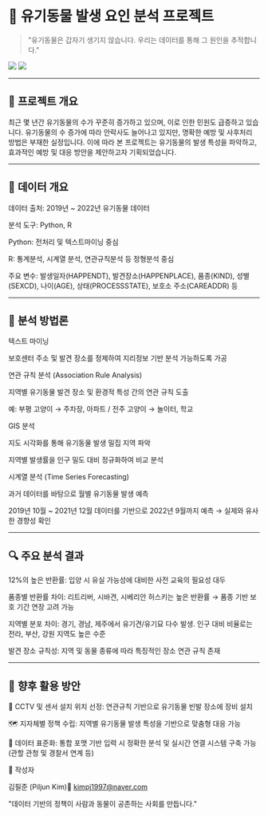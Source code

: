 # 🐾 유기동물 발생 요인 분석 프로젝트

> "유기동물은 갑자기 생기지 않습니다. 우리는 데이터를 통해 그 원인을 추적합니다."

<p>
  <img src="https://img.shields.io/badge/Python-3776AB?style=for-the-badge&logo=python&logoColor=white"/>
  <img src="https://img.shields.io/badge/R-276DC3?style=for-the-badge&logo=R&logoColor=white"/>
</p>

---

## 🎯 프로젝트 개요

최근 몇 년간 유기동물의 수가 꾸준히 증가하고 있으며, 이로 인한 민원도 급증하고 있습니다. 유기동물의 수 증가에 따라 안락사도 늘어나고 있지만, 명확한 예방 및 사후처리 방법은 부재한 실정입니다. 이에 따라 본 프로젝트는 유기동물의 발생 특성을 파악하고, 효과적인 예방 및 대응 방안을 제안하고자 기획되었습니다.

---

## 📂 데이터 개요

데이터 출처: 2019년 ~ 2022년 유기동물 데이터

분석 도구: Python, R

Python: 전처리 및 텍스트마이닝 중심

R: 통계분석, 시계열 분석, 연관규칙분석 등 정형분석 중심

주요 변수: 발생일자(HAPPENDT), 발견장소(HAPPENPLACE), 품종(KIND), 성별(SEXCD), 나이(AGE), 상태(PROCESSSTATE), 보호소 주소(CAREADDR) 등

---

## 🧪 분석 방법론

텍스트 마이닝

보호센터 주소 및 발견 장소를 정제하여 지리정보 기반 분석 가능하도록 가공

연관 규칙 분석 (Association Rule Analysis)

지역별 유기동물 발견 장소 및 환경적 특성 간의 연관 규칙 도출

예: 부평 고양이 → 주차장, 아파트 / 전주 고양이 → 놀이터, 학교

GIS 분석

지도 시각화를 통해 유기동물 발생 밀집 지역 파악

지역별 발생률을 인구 밀도 대비 정규화하여 비교 분석

시계열 분석 (Time Series Forecasting)

과거 데이터를 바탕으로 월별 유기동물 발생 예측

2019년 10월 ~ 2021년 12월 데이터를 기반으로 2022년 9월까지 예측 → 실제와 유사한 경향성 확인

---


## 🔍 주요 분석 결과

12%의 높은 반환률: 입양 시 유실 가능성에 대비한 사전 교육의 필요성 대두

품종별 반환률 차이: 리트리버, 시바견, 시베리안 허스키는 높은 반환률 → 품종 기반 보호 기간 연장 고려 가능

지역별 분포 차이: 경기, 경남, 제주에서 유기견/유기묘 다수 발생. 인구 대비 비율로는 전라, 부산, 강원 지역도 높은 수준

발견 장소 규칙성: 지역 및 동물 종류에 따라 특징적인 장소 연관 규칙 존재

---

## 🧭 향후 활용 방안

📡 CCTV 및 센서 설치 위치 선정: 연관규칙 기반으로 유기동물 빈발 장소에 장비 설치

🗺️ 지자체별 정책 수립: 지역별 유기동물 발생 특성을 기반으로 맞춤형 대응 가능

🔄 데이터 표준화: 통합 포맷 기반 입력 시 정확한 분석 및 실시간 연결 시스템 구축 가능 (관할 관청 및 경찰서 연계 등)

📘 작성자

김필준 (Piljun Kim)📧 kimpj1997@naver.com

"데이터 기반의 정책이 사람과 동물이 공존하는 사회를 만듭니다."

